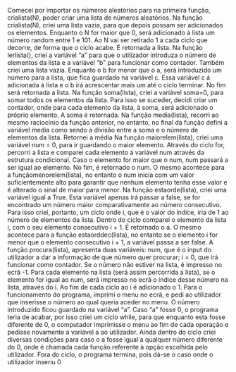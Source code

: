 Comecei por importar os números aleatórios para na primeira função, crialista(N), poder criar uma lista de números aleatórios. 
Na função crialista(N), criei uma lista vazia, para que depois possam ser adicionados os elementos. Enquanto o N for maior que 0, será adicionado à lista um número random entre 1 e 101. Ao N vai ser retirado 1 a cada ciclo que decorre, de forma que o ciclo acabe. É retornada a lista.
Na função lerlista(), criei a variável “a” para que o utilizador introduza o número de elementos da lista e a variável “b” para funcionar como contador. Também criei uma lista vazia. Enquanto o b for menor que o a, será introduzido um número para a lista, que fica guardado na variável c. Essa variável c á adicionada à lista e o b irá acrescentar mais um até o ciclo terminar. No fim será retornada a lista.
Na função soma(lista), criei a variável soma=0, para somar todos os elementos da lista. Para isso se suceder, decidi criar um contador, onde para cada elemento da lista, à soma, será adicionado o próprio elemento. A soma é retornada.
Na função media(lista), recorri ao mesmo raciocínio da função anterior, no entanto, no final da função defini a variável media como sendo a divisão entre a soma e o número de elementos da lista. Retornei a média
Na função maiorelem(lista), criei uma variável num = 0, para ir guardando o maior elemento. Através do ciclo for, percorri a lista e comparei cada elemento á variável num através da estrutura condicional. Caso o elemento for maior que o num, num passará a ser igual ao elemento. No fim, é retornado o num.
O mesmo acontece para a funçãomenorelem(lista), no entanto o num inicia com um valor suficientemente alto para garantir que nenhum elemento tenha esse valor e é alterado o sinal de maior para menor. 
Na função estaorde(lista), criei uma variável igual a True. Esta variável apenas irá passar a false, se for encontrado um número maior comparativamente ao número consecutivo. Para isso criei, portanto, um ciclo onde i, que é o valor do índice, iria de 1 ao número de elementos da lista. Dentro do ciclo comparei o elemento da lista i, com o seu elemento consecutivo i + 1. É retornado o a.
O mesmo acontece para a função estaorddec(lista), no entanto se o elemento i for menor que o elemento consecutivo i + 1, a variável passa a ser false.
A função procura(lista), apresenta duas variáveis: num, que é o input do utilizador a dar a informação de que número quer procurar; i = 0, que irá funcionar como contador. Se o número não estiver na lista, é impresso no ecrã -1. Para cada elemento na lista (será assim percorrida a lista), se o elemento for igual ao num, será impresso no ecrã o índice desse número na lista, através do i. Ao fim de cada ciclo ao i é adicionado o 1. 
Para o funcionamento do programa, imprimi o menu no ecrã, e pedi ao utilizador que inserisse o número ao qual queria aceder no menu. O número introduzido ficou guardado na variável “a”. Caso “a” fosse 0, o programa teria de acabar, por isso criei um ciclo while, para que enquanto esta fosse diferente de 0, o computador imprimisse o menu ao fim de cada operação e pedisse novamente a variável a ao utilizador. Ainda dentro do ciclo criei diversas condições para caso o a fosse igual a qualquer número diferente do 0, onde é chamada cada função referente à opção escolhida pelo utilizador.
Fora do ciclo, o programa termina, pois dá-se o caso onde o utilizador inseriu 0
